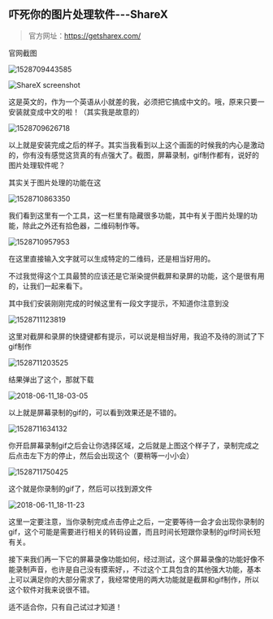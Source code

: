 ## 吓死你的图片处理软件---ShareX

> 官方网址：https://getsharex.com/

官网截图

![1528709443585](assets/1528709443585.png)



![ShareX screenshot](assets/ShareX_Animation.gif) 



这是英文的，作为一个英语从小就差的我，必须把它搞成中文的。哦，原来只要一安装就变成中文的啦！（其实我是故意的）



![1528709626718](assets/1528709626718.png)



以上就是安装完成之后的样子。其实当我看到以上这个画面的时候我的内心是激动的，你有没有感觉这货真的有点强大了。截图，屏幕录制，gif制作都有，说好的图片处理软件呢？



其实关于图片处理的功能在这

![1528710863350](assets/1528710863350.png)

我们看到这里有一个工具，这一栏里有隐藏很多功能，其中有关于图片处理的功能，除此之外还有拾色器，二维码制作等。

![1528710957953](assets/1528710957953.png)



在这里直接输入文字就可以生成特定的二维码，还是相当好用的。

不过我觉得这个工具最赞的应该还是它渐染提供截屏和录屏的功能，这个是很有用的，让我们一起来看下。

其中我们安装刚刚完成的时候这里有一段文字提示，不知道你注意到没



![1528711123819](assets/1528711123819.png)



这里对截屏和录屏的快捷键都有提示，可以说是相当好用，我迫不及待的测试了下gif制作

![1528711203525](assets/1528711203525.png)



结果弹出了这个，那就下载

![2018-06-11_18-03-05](assets/2018-06-11_18-03-05.gif)



以上就是屏幕录制的gif的，可以看到效果还是不错的。



![1528711634132](assets/1528711634132.png)



你开启屏幕录制gif之后会让你选择区域，之后就是上图这个样子了，录制完成之后点击左下方的停止，然后会出现这个（要稍等一小小会）

![1528711750425](assets/1528711750425.png)

这个就是你录制的gif了，然后可以找到源文件

![2018-06-11_18-11-23](assets/2018-06-11_18-11-23.gif)



这里一定要注意，当你录制完成点击停止之后，一定要等待一会才会出现你录制的gif，这个可能是需要进行相关的转码设置，而且时间长短跟你录制的gif时间长短有关。

接下来我们再一下它的屏幕录像功能如何，经过测试，这个屏幕录像的功能好像不能录制声音，也许是自己没有摸索好，，不过这个工具包含的其他强大功能，基本上可以满足你的大部分需求了，我经常使用的两大功能就是截屏和gif制作，所以这个软件对我来说很不错。



适不适合你，只有自己试过才知道！







